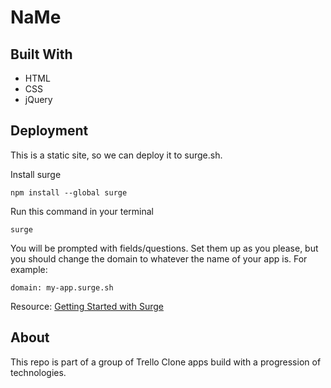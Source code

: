 # NaMe

## Built With
* HTML
* CSS
* jQuery

## Deployment
This is a static site, so we can deploy it to surge.sh.

Install surge 
```
npm install --global surge
```

Run this command in your terminal
```
surge
```

You will be prompted with fields/questions. Set them up as you please, but you should change the domain to whatever the name of your app is. For example:

```
domain: my-app.surge.sh
```

Resource: [Getting Started with Surge](http://surge.sh/help/getting-started-with-surge)

## About
This repo is part of a group of Trello Clone apps build with a progression of technologies.
